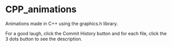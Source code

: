 # CPP_animations
Animations made in C++ using the graphics.h library.


For a good laugh, click the Commit History button and for each file, click the 3 dots button to see the description.
